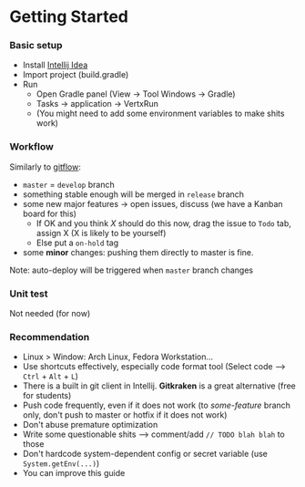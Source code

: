 # Getting Started

### Basic setup

* Install [Intellij Idea](https://www.jetbrains.com/idea/)
* Import project (build.gradle)
* Run
  * Open Gradle panel (View -> Tool Windows -> Gradle)
  * Tasks -> application -> VertxRun
  * (You might need to add some environment variables to make shits work)

### Workflow
Similarly to [gitflow](https://www.atlassian.com/git/tutorials/comparing-workflows/gitflow-workflow):
* `master` = `develop` branch
* something stable enough will be merged in `release` branch
* some new major features -> open issues, discuss (we have a Kanban board for this)
  * If OK and you think *X* should do this now, drag the issue to `Todo` tab, assign X (X is likely to be yourself)
  * Else put a `on-hold` tag
* some **minor** changes: pushing them directly to master is fine.

Note: auto-deploy will be triggered when `master` branch changes

### Unit test

Not needed (for now)

### Recommendation
* Linux > Window: Arch Linux, Fedora Workstation...
* Use shortcuts effectively, especially code format tool (Select code --> `Ctrl` + `Alt` + `L`)
* There is a built in git client in Intellij. **Gitkraken** is a great alternative (free for students) 
* Push code frequently, even if it does not work (to _some-feature_ branch only, don't push to master or hotfix if it does not work)
* Don't abuse premature optimization
* Write some questionable shits --> comment/add `// TODO blah blah` to those
* Don't hardcode system-dependent config or secret variable (use `System.getEnv(...)`)
* You can improve this guide
